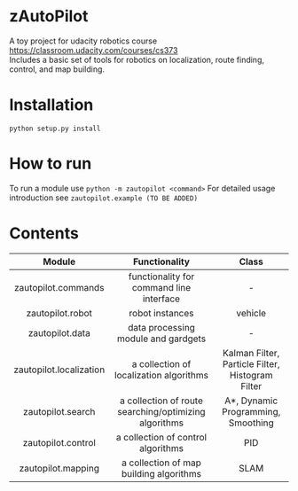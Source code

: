 # zAutoPilot
A toy project for udacity robotics course https://classroom.udacity.com/courses/cs373  
Includes a basic set of tools for robotics on localization, route finding, control, and map building.

# Installation
`python setup.py install`

# How to run
To run a module use `python -m zautopilot <command>`
For detailed usage introduction see `zautopilot.example (TO BE ADDED)`

# Contents
Module|Functionality|Class
:--:|:--:|:--:
zautopilot.commands|functionality for command line interface|-
zautopilot.robot|robot instances|vehicle
zautopilot.data|data processing module and gardgets|-
zautopilot.localization|a collection of localization algorithms|Kalman Filter, Particle Filter, Histogram Filter
zautopilot.search|a collection of route searching/optimizing algorithms|A*, Dynamic Programming, Smoothing
zautopilot.control|a collection of control algorithms|PID
zautopilot.mapping|a collection of map building algorithms|SLAM
